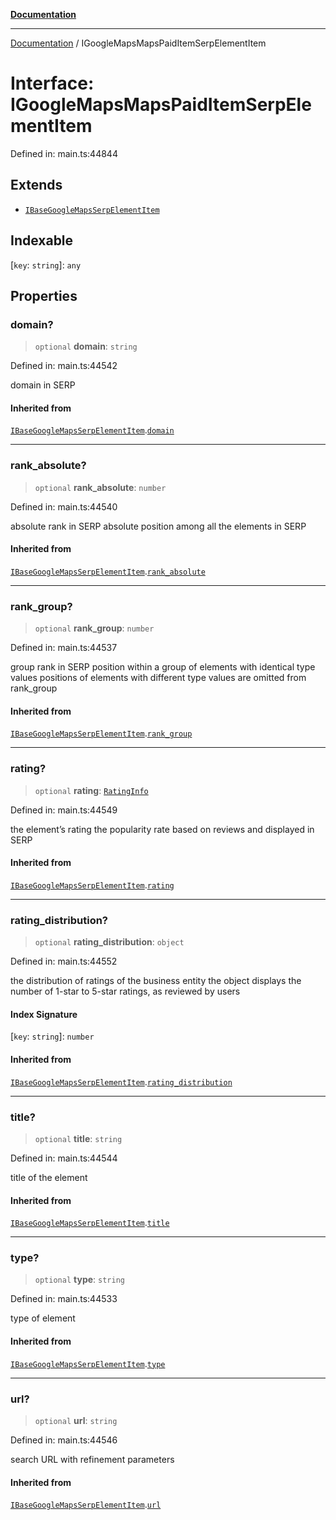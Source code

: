[**Documentation**](../README.md)

***

[Documentation](../README.md) / IGoogleMapsMapsPaidItemSerpElementItem

# Interface: IGoogleMapsMapsPaidItemSerpElementItem

Defined in: main.ts:44844

## Extends

- [`IBaseGoogleMapsSerpElementItem`](IBaseGoogleMapsSerpElementItem.md)

## Indexable

\[`key`: `string`\]: `any`

## Properties

### domain?

> `optional` **domain**: `string`

Defined in: main.ts:44542

domain in SERP

#### Inherited from

[`IBaseGoogleMapsSerpElementItem`](IBaseGoogleMapsSerpElementItem.md).[`domain`](IBaseGoogleMapsSerpElementItem.md#domain)

***

### rank\_absolute?

> `optional` **rank\_absolute**: `number`

Defined in: main.ts:44540

absolute rank in SERP
absolute position among all the elements in SERP

#### Inherited from

[`IBaseGoogleMapsSerpElementItem`](IBaseGoogleMapsSerpElementItem.md).[`rank_absolute`](IBaseGoogleMapsSerpElementItem.md#rank_absolute)

***

### rank\_group?

> `optional` **rank\_group**: `number`

Defined in: main.ts:44537

group rank in SERP
position within a group of elements with identical type values
positions of elements with different type values are omitted from rank_group

#### Inherited from

[`IBaseGoogleMapsSerpElementItem`](IBaseGoogleMapsSerpElementItem.md).[`rank_group`](IBaseGoogleMapsSerpElementItem.md#rank_group)

***

### rating?

> `optional` **rating**: [`RatingInfo`](../classes/RatingInfo.md)

Defined in: main.ts:44549

the element’s rating 
the popularity rate based on reviews and displayed in SERP

#### Inherited from

[`IBaseGoogleMapsSerpElementItem`](IBaseGoogleMapsSerpElementItem.md).[`rating`](IBaseGoogleMapsSerpElementItem.md#rating)

***

### rating\_distribution?

> `optional` **rating\_distribution**: `object`

Defined in: main.ts:44552

the distribution of ratings of the business entity
the object displays the number of 1-star to 5-star ratings, as reviewed by users

#### Index Signature

\[`key`: `string`\]: `number`

#### Inherited from

[`IBaseGoogleMapsSerpElementItem`](IBaseGoogleMapsSerpElementItem.md).[`rating_distribution`](IBaseGoogleMapsSerpElementItem.md#rating_distribution)

***

### title?

> `optional` **title**: `string`

Defined in: main.ts:44544

title of the element

#### Inherited from

[`IBaseGoogleMapsSerpElementItem`](IBaseGoogleMapsSerpElementItem.md).[`title`](IBaseGoogleMapsSerpElementItem.md#title)

***

### type?

> `optional` **type**: `string`

Defined in: main.ts:44533

type of element

#### Inherited from

[`IBaseGoogleMapsSerpElementItem`](IBaseGoogleMapsSerpElementItem.md).[`type`](IBaseGoogleMapsSerpElementItem.md#type)

***

### url?

> `optional` **url**: `string`

Defined in: main.ts:44546

search URL with refinement parameters

#### Inherited from

[`IBaseGoogleMapsSerpElementItem`](IBaseGoogleMapsSerpElementItem.md).[`url`](IBaseGoogleMapsSerpElementItem.md#url)
